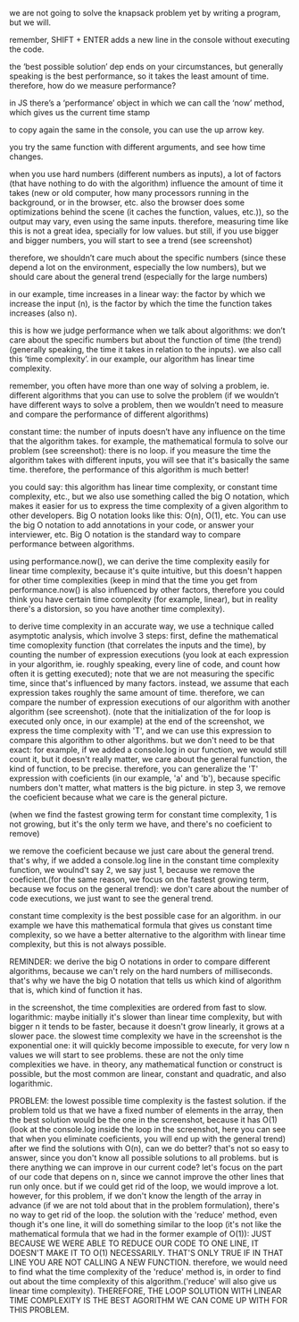 we are not going to solve the knapsack problem yet by writing a program, but we will.

remember, SHIFT + ENTER adds a new line in the console without executing the code.

the ‘best possible solution’ dep ends on your circumstances, but generally speaking is the best performance, so it takes the least amount of time. therefore, how do we measure performance?

in JS there’s a ‘performance’ object in which we can call the ‘now’ method, which gives us the current time stamp

to copy again the same in the console, you can use the up arrow key.

you try the same function with different arguments, and see how time changes.

when you use hard numbers (different numbers as inputs), a lot of factors (that have nothing to do with the algorithm) influence the amount of time it takes (new or old computer, how many processors running in the background, or in the browser, etc. also the browser does some optimizations behind the scene (it caches the function, values, etc.)), so the output may vary, even using the same inputs. therefore, measuring time like this is not a great idea, specially for low values. but still, if you use bigger and bigger numbers, you will start to see a trend (see screenshot)

therefore, we shouldn’t care much about the specific numbers (since these depend a lot on the environment, especially the low numbers), but we should care about the general trend (especially for the large numbers)

in our example, time increases in a linear way: the factor by which we increase the input (n), is the factor by which the time the function takes increases (also n).

this is how we judge performance when we talk about algorithms: we don’t care about the specific numbers but about the function of time (the trend) (generally speaking, the time it takes in relation to the inputs). we also call this ‘time complexity’. in our example, our algorithm has linear time complexity.

remember, you often have more than one way of solving a problem, ie. different algorithms that you can use to solve the problem (if we wouldn’t have different ways to solve a problem, then we wouldn’t need to measure and compare the performance of different algorithms)

constant time: the number of inputs doesn’t have any influence on the time that the algorithm takes. for example, the mathematical formula to solve our problem (see screenshot): there is no loop. if you measure the time the algorithm takes with different inputs, you will see that it's basically the same time. therefore, the performance of this algorithm is much better!

you could say: this algorithm has linear time complexity, or constant time complexity, etc., but we also use something called the big O notation, which makes it easier for us to express the time complexity of a given algorithm to other developers. Big O notation looks like this: O(n), O(1), etc. You can use the big O notation to add annotations in your code, or answer your interviewer, etc. Big O notation is the standard way to compare performance between algorithms.

using performance.now(), we can derive the time complexity easily for linear time complexity, because it's quite intuitive, but this doesn't happen for other time complexities (keep in mind that the time you get from performance.now() is also influenced by other factors, therefore you could think you have certain time complexity (for example, linear), but in reality there's a distorsion, so you have another time complexity).

to derive time complexity in an accurate way, we use a technique called asymptotic analysis, which involve 3 steps: first, define the mathematical time comoplexity function (that correlates the inputs and the time), by counting the number of expression executions (you look at each expression in your algorithm, ie. roughly speaking, every line of code, and count how often it is getting executed); note that we are not measuring the specific time, since that's influenced by many factors. instead, we assume that each expression takes roughly the same amount of time. therefore, we can compare the number of expression executions of our algorithm with another algorithm (see screenshot).
(note that the initialization of the for loop is executed only once, in our example)
at the end of the screenshot, we express the time complexity with 'T', and we can use this expression to compare this algorithm to other algorithms.
but we don't need to be that exact: for example, if we added a console.log in our function, we would still count it, but it doesn't really matter, we care about the general function, the kind of function, to be precise. therefore, you can generalize the 'T' expression with coeficients (in our example, 'a' and 'b'), because specific numbers don't matter, what matters is the big picture. in step 3, we remove the coeficient because what we care is the general picture.

(when we find the fastest growing term for constant time complexity, 1 is not growing, but it's the only term we have, and there's no coeficient to remove)

we remove the coeficient because we just care about the general trend. that's why, if we added a console.log line in the constant time complexity function, we woulnd't say 2, we say just 1, because we remove the coeficient.(for the same reason, we focus on the fastest growing term, because we focus on the general trend): we don't care about the number of code executions, we just want to see the general trend.

constant time complexity is the best possible case for an algorithm. in our example we have this mathematical formula that gives us constant time complexity, so we have a better alternative to the algorithm with linear time complexity, but this is not always possible.

REMINDER: we derive the big O notations in order to compare different algorithms, because we can't rely on the hard numbers of milliseconds. that's why we have the big O notation that tells us which kind of algorithm that is, which kind of function it has.

in the screenshot, the time complexities are ordered from fast to slow.
logarithmic: maybe initially it's slower than linear time complexity, but with bigger n it tends to be faster, because it doesn't grow linearly, it grows at a slower pace. the slowest time complexity we have in the screenshot is the exponential one: it will quickly become impossible to execute, for very low n values we will start to see problems.
these are not the only time complexities we have. in theory, any mathematical function or construct is possible, but the most common are linear, constant and quadratic, and also logarithmic.

PROBLEM: the lowest possible time complexity is the fastest solution.
if the problem told us that we have a fixed number of elements in the array, then the best solution would be the one in the screenshot, because it has O(1)
(look at the console.log inside the loop in the screenshot, here you can see that when you eliminate coeficients, you will end up with the general trend)
after we find the solutions with O(n), can we do better? that's not so easy to answer, since you don't know all possible solutions to all problems. but is there anything we can improve in our current code? let's focus on the part of our code that depens on n, since we cannot improve the other lines that run only once. but if we could get rid of the loop, we would improve a lot. however, for this problem, if we don't know the length of the array in advance (if we are not told about that in the problem formulation), there's no way to get rid of the loop.
the solution with the 'reduce' method, even though it's one line, it will do something similar to the loop (it's not like the mathematical formula that we had in the former example of O(1)): JUST BECAUSE WE WERE ABLE TO REDUCE OUR CODE TO ONE LINE, IT DOESN'T MAKE IT TO O(1) NECESSARILY. THAT'S ONLY TRUE IF IN THAT LINE YOU ARE NOT CALLING A NEW FUNCTION. therefore, we would need to find what the time complexity of the 'reduce' method is, in order to find out about the time complexity of this algorithm.('reduce' will also give us linear time complexity). THEREFORE, THE LOOP SOLUTION WITH LINEAR TIME COMPLEXITY IS THE BEST AGORITHM WE CAN COME UP WITH FOR THIS PROBLEM.
